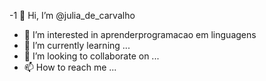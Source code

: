 -1 👋 Hi, I’m @julia_de_carvalho
- 👀 I’m interested in  aprenderprogramacao em linguagens    
- 🌱 I’m currently learning ...
- 💞️ I’m looking to collaborate on ...
- 📫 How to reach me ...

<!---
juliadecarvalho/juliadecarvalho is a ✨ special ✨ repository because its `README.md` (this file) appears on your GitHub profile.
You can click the Preview link to take a look at your changes.
--->
